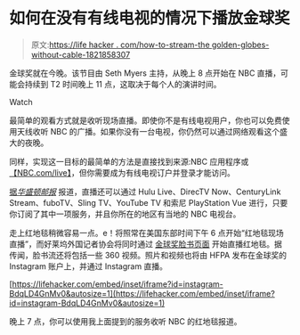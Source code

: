 # 如何在没有有线电视的情况下播放金球奖

> 原文:[https://life hacker . com/how-to-stream-the golden-globes-without-cable-1821858307](https://lifehacker.com/how-to-stream-the-golden-globes-without-cable-1821858307)

金球奖就在今晚。该节目由 Seth Myers 主持，从晚上 8 点开始在 NBC 直播，可能会持续到 T2 时间晚上 11 点，这取决于每个人的演讲时间。

Watch

最简单的观看方式就是收听现场直播。即使你不是有线电视用户，你也可以免费使用天线收听 NBC 的广播。如果你没有一台电视，你仍然可以通过网络观看这个盛大的夜晚。

同样，实现这一目标的最简单的方法是直接找到来源:NBC 应用程序或[【NBC.com/live】](http://NBC.com/live)，但你需要成为有线电视订户并登录才能访问。

[据*华盛顿邮报*](https://www.washingtonpost.com/news/arts-and-entertainment/wp/2018/01/07/golden-globes-2018-faq-where-to-watch-the-show-and-red-carpet-on-tv-and-online/?utm_term=.e4a059cab0ad) 报道，直播还可以通过 Hulu Live、DirecTV Now、CenturyLink Stream、fuboTV、Sling TV、YouTube TV 和索尼 PlayStation Vue 进行，只要你订阅了其中一项服务，并且你所在的地区有当地的 NBC 电视台。

走上红地毯稍微容易一点。e！将照常在美国东部时间下午 6 点开始“红地毯现场直播”，而好莱坞外国记者协会将同时通过 [金球奖脸书页面](https://www.facebook.com/GoldenGlobes) 开始直播红地毯。据传闻，脸书流还将包括一些 360 视频。照片和视频也将由 HFPA 发布在金球奖的 Instagram 账户上，并通过 Instagram 直播。

 [https://lifehacker.com/embed/inset/iframe?id=instagram-BdqLD4GnMv0&autosize=1](https://lifehacker.com/embed/inset/iframe?id=instagram-BdqLD4GnMv0&autosize=1) 

晚上 7 点，你可以使用我上面提到的服务收听 NBC 的红地毯报道。